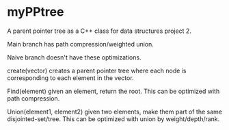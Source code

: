 # myPPtree
A parent pointer tree as a C++ class for data structures project 2.

Main branch has path compression/weighted union.

Naive branch doesn't have these optimizations.


create(vector) creates a parent pointer tree where each node is corresponding to each element in the vector.

Find(element) given an element, return the root. This can be optimized with path compression.

Union(element1, element2) given two elements, make them part of the same disjointed-set/tree. This can be optimized with union by weight/depth/rank.
